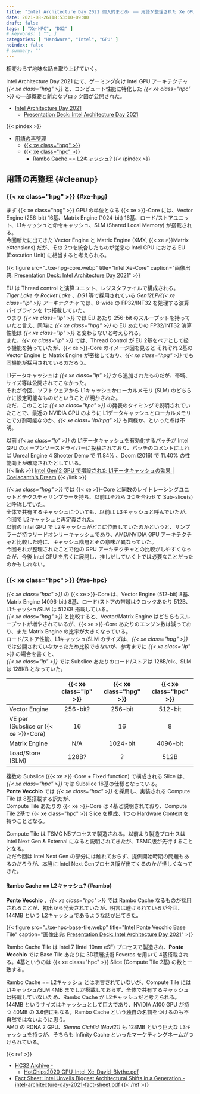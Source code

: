 ```yaml
---
title: "Intel Architecture Day 2021 個人的まとめ　―― 用語が整理された Xe GPU"
date: 2021-08-26T18:53:10+09:00
draft: false
tags: [ "Xe-HPC", "DG2" ]
# keywords: [ "", ]
categories: [ "Hardware", "Intel", "GPU" ]
noindex: false
# summary: ""
---
```


相変わらず地味な話を取り上げていく。  

Intel Architecture Day 2021 にて、ゲーミング向け Intel GPU アーキテクチャ *{{< xe class="hpg" >}}* と、コンピュート性能に特化した *{{< xe class="hpc" >}}* の一部概要と新たなブロック図が公開された。  

 * [Intel Architecture Day 2021](https://www.intel.com/content/www/us/en/newsroom/resources/press-kit-architecture-day-2021.html)
    * [Presentation Deck: Intel Architecture Day 2021](https://download.intel.com/newsroom/2021/client-computing/intel-architecture-day-2021-presentation.pdf)

{{< pindex >}}

 * [用語の再整理](#cleanup)
    * [{{< xe class="hpg" >}}](#xe-hpg)
    * [{{< xe class="hpc" >}}](#xe-hpc)
        * [Rambo Cache == L2キャッシュ?](#rambo)
{{< /pindex >}}

## 用語の再整理 {#cleanup}
### {{< xe class="hpg" >}} {#xe-hpg}

まず {{< xe class="hpg" >}} GPU の単位となる {{< xe >}}-Core には、Vector Engine (256-bit) 16基、Matrix Engine (1024-bit) 16基、ロード/ストアユニット、L1キャッシュと命令キャッシュ、SLM (Shared Local Memory) が搭載される。  
今回新たに出てきた Vector Engine と Matrix Engine (XMX, {{< xe >}}Matrix eXtensions) だが、その 2つを統合したものが従来の Intel GPU における EU (Execution Unit) に相当すると考えられる。  

{{< figure src="../xe-hpg-core.webp" title="Intel Xe-Core" caption="画像出典: [Presentation Deck: Intel Architecture Day 2021](https://download.intel.com/newsroom/2021/client-computing/intel-architecture-day-2021-presentation.pdf)" >}}

EU は Thread control と演算ユニット、レジスタファイルで構成される。  
*Tiger Lake* や *Rocket Lake* 、*DG1* 等で採用されている *Gen12LP/{{< xe class="lp" >}} アーキテクチャ* では、8-wide の FP32/INT32 を処理する演算パイプラインを 1つ搭載していた。  
つまり *{{< xe class="lp" >}}* では EU あたり 256-bit のスループットを持っていたと言え、同時に *{{< xe class="hpg" >}}* の EU あたりの FP32/INT32 演算性能は *{{< xe class="lp" >}}* と変わらないと考えられる。  
また、*{{< xe class="lp" >}}* では、Thread Control が EU 2基をペアとして扱う機能を持っていたが、{{< xe >}}-Core のイメージ図を見ると それぞれ 2基の Vector Engine と Matrix Engine が密接しており、*{{< xe class="hpg" >}}* でも同機能が採用されているのだろう。  

L1データキャッシュは *{{< xe class="lp" >}}* から追加されたものだが、帯域、サイズ等は公開されてこなかった。  
それが今回、ソフトウェアから L1キャッシュかローカルメモリ (SLM) のどちらかに設定可能なものだということが明かされた。  
ただ、このことは *{{< xe class="hpc" >}}* の発表のタイミングで説明されていたことで、最近の NVIDIA GPU のように L1データキャッシュとローカルメモリとで分割可能なのか、*{{< xe class="lp/hpg" >}}* も同様か、といった点は不明。  

以前 *{{< xe class="lp" >}}* の L1データキャッシュを有効化するパッチが Intel GPU のオープンソースドライバーに投稿されており、パッチのコメントによれば Unreal Engine 4 Shooter Demo で 11.84% 、Doom (2016) で 11.40% の性能向上が確認されたとしている。  
{{< link >}} [Intel Gen12 GPU で増設された L1データキャッシュの効果 | Coelacanth's Dream](/posts/2020/10/13/tgl-gen12-l1cache/) {{< /link >}}

*{{< xe class="hpg" >}}* では {{< xe >}}-Core と同数のレイトレーシングユニットとテクスチャサンプラーを持ち、以前はそれら 3つを合わせて Sub-slice(s) と呼称していた。  
全体で共有するキャッシュについても、以前は L3キャッシュと呼んでいたが、今回で L2キャッシュと再定義された。  
以前の Intel GPU で L2キャッシュがどこに位置していたのかというと、サンプラーが持つリードオンリーキャッシュであり、AMD/NVIDIA GPU アーキテクチャと比較した時に、キャッシュ階層とその意味が異なっていた。  
今回それが整理されたことで他の GPU アーキテクチャとの比較がしやすくなったが、今後 Intel GPU を広くに展開し、推しだしていく上では必要なことだったのかもしれない。  


### {{< xe class="hpc" >}} {#xe-hpc}

*{{< xe class="hpc" >}}* の {{< xe >}}-Core は、Vector Engine (512-bit) 8基、Matrix Engine (4096-bit) 8基、ロード/ストアの帯域はクロックあたり 512B、L1キャッシュ/SLM は 512KB 搭載している。  
*{{< xe class="hpg" >}}* と比較すると、Vector/Matrix Engine はどちらもスループットが増やされているが、{{< xe >}}-Core あたりのエンジン数は減っており、また Matrix Engine の比率が大きくなっている。  
ロード/ストア性能、L1キャッシュ/SLM のサイズは、*{{< xe class="hpg" >}}* では公開されていなかったため比較できないが、参考までに *{{< xe class="lp" >}}* の場合を書くと、  
*{{< xe class="lp" >}}* では Subslice あたりのロード/ストアは 128B/clk、SLM は 128KB となっていた。  

| | {{< xe class="lp" >}} | {{< xe class="hpg" >}} | {{< xe class="hpc" >}} |
| :-- | :--: | :--: | :--: |
| Vector Engine | 256-bit? | 256-bit | 512-bit |
| VE per (Subslice or {{< xe >}}-Core) | 16 | 16 | 8 |
| Matrix Engine | N/A | 1024-bit | 4096-bit |
| Load/Store (SLM) | 128B? | ? | 512B |

複数の Subslice ({{< xe >}}-Core + Fixed function) で構成される Slice は、*{{< xe class="hpc" >}}* では Subslice 16基の仕様となっている。  
**Ponte Vecchio** では *{{< xe class="hpc" >}}* を採用し、実装される Compute Tile は 8基搭載する訳だが、  
Compute Tile あたりの {{< xe >}}-Core は 4基と説明されており、Compute Tile 2基で {{< xe class="hpc" >}} Slice を構成、1つの Hardware Context を持つこととなる。  

Compute Tile は TSMC N5プロセスで製造される。以前より製造プロセスは Intel Next Gen & External になると説明されてきたが、TSMC版が先行することとなる。  
ただ今回は Intel Next Gen の部分には触れておらず、提供開始時期の問題もあるのだろうが、本当に Intel Next Genプロセス版が出てくるのかが怪しくなってきた。  

#### Rambo Cache == L2キャッシュ? {#rambo}
**Ponte Vecchio** 、*{{< xe class="hpc" >}}* では Rambo Cache なるものが採用されることが、初出から発表されていたが、明言は避けられているが今回、144MB という L2キャッシュであるような話が出てきた。  

{{< figure src="../xe-hpc-base-tile.webp" title="Intel Ponte Vecchio Base Tile" caption="画像出典: [Presentation Deck: Intel Architecture Day 2021](https://download.intel.com/newsroom/2021/client-computing/intel-architecture-day-2021-presentation.pdf)" >}}

Rambo Cache Tile は Intel 7 (Intel 10nm eSF) プロセスで製造され、**Ponte Vecchio** では Base Tile あたりに 3D積層技術 Foveros を用いて 4基搭載される。4基というのは {{< xe class="hpc" >}} Slice (Compute Tile 2基) の数と一致する。  

Rambo Cache == L2キャッシュ とは明言されていないが、Compute Tile には L1キャッシュ/SLM 4MB までしか搭載しておらず、全体で共有するキャッシュは搭載していないため、Rambo Cache が L2キャッシュだと考えられる。  
144MB というサイズはキャッシュとして巨大であり、NVIDIA A100 GPU が持つ 40MB の 3.6倍にもなる。Rambo Cache という独自の名前をつけるのも不自然ではないように思う。  
AMD の RDNA 2 GPU、*Sienna Cichlid (Navi21)* も 128MB という巨大な L3キャッシュを持つが、そちらも Infinity Cache といったマーケティングネームがつけられている。  


{{< ref >}}
 * [HC32 Archive -](https://hc32.hotchips.org/)
    * [HotChips2020_GPU_Intel_Xe_David_Blythe.pdf](https://hc32.hotchips.org/assets/program/conference/day1/HotChips2020_GPU_Intel_Xe_David_Blythe.pdf)
 * [Fact Sheet: Intel Unveils Biggest Architectural Shifts in a Generation - intel-architecture-day-2021-fact-sheet.pdf](https://download.intel.com/newsroom/2021/client-computing/intel-architecture-day-2021-fact-sheet.pdf)
{{< /ref >}}
